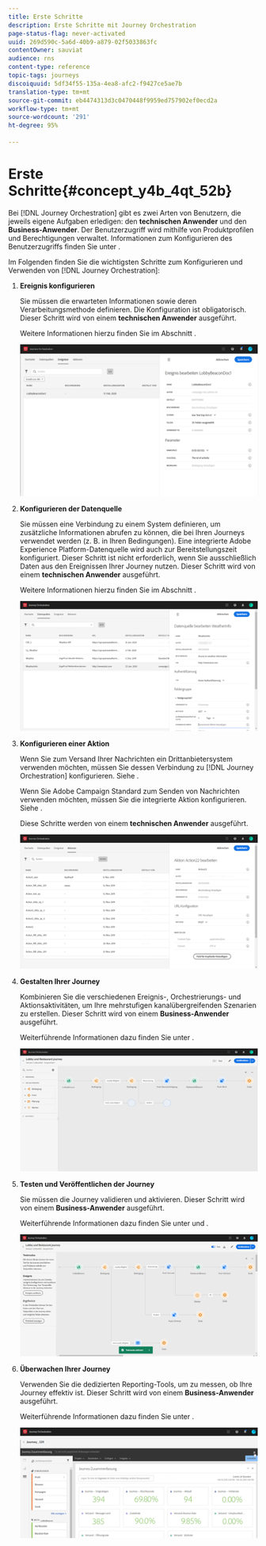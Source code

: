 ```yaml
---
title: Erste Schritte
description: Erste Schritte mit Journey Orchestration
page-status-flag: never-activated
uuid: 269d590c-5a6d-40b9-a879-02f5033863fc
contentOwner: sauviat
audience: rns
content-type: reference
topic-tags: journeys
discoiquuid: 5df34f55-135a-4ea8-afc2-f9427ce5ae7b
translation-type: tm+mt
source-git-commit: eb4474313d3c0470448f9959ed757902ef0ecd2a
workflow-type: tm+mt
source-wordcount: '291'
ht-degree: 95%

---
```



# Erste Schritte{#concept_y4b_4qt_52b}

Bei [!DNL Journey Orchestration] gibt es zwei Arten von Benutzern, die jeweils eigene Aufgaben erledigen: den **technischen Anwender** und den **Business-Anwender**. Der Benutzerzugriff wird mithilfe von Produktprofilen und Berechtigungen verwaltet. Informationen zum Konfigurieren des Benutzerzugriffs finden Sie unter [](../about/access-management.md).

Im Folgenden finden Sie die wichtigsten Schritte zum Konfigurieren und Verwenden von [!DNL Journey Orchestration]:

1. **Ereignis konfigurieren**

   Sie müssen die erwarteten Informationen sowie deren Verarbeitungsmethode definieren. Die Konfiguration ist obligatorisch. Dieser Schritt wird von einem **technischen Anwender** ausgeführt.

   Weitere Informationen hierzu finden Sie im Abschnitt [](../event/about-events.md).

   ![](../assets/journey7.png)

1. **Konfigurieren der Datenquelle**

   Sie müssen eine Verbindung zu einem System definieren, um zusätzliche Informationen abrufen zu können, die bei Ihren Journeys verwendet werden (z. B. in Ihren Bedingungen). Eine integrierte Adobe Experience Platform-Datenquelle wird auch zur Bereitstellungszeit konfiguriert. Dieser Schritt ist nicht erforderlich, wenn Sie ausschließlich Daten aus den Ereignissen Ihrer Journey nutzen. Dieser Schritt wird von einem **technischen Anwender** ausgeführt.

   Weitere Informationen hierzu finden Sie im Abschnitt [](../datasource/about-data-sources.md).

   ![](../assets/journey22.png)

1. **Konfigurieren einer Aktion**

   Wenn Sie zum Versand Ihrer Nachrichten ein Drittanbietersystem verwenden möchten, müssen Sie dessen Verbindung zu [!DNL Journey Orchestration] konfigurieren. Siehe [](../action/about-custom-action-configuration.md).

   Wenn Sie Adobe Campaign Standard zum Senden von Nachrichten verwenden möchten, müssen Sie die integrierte Aktion konfigurieren. Siehe [](../action/working-with-adobe-campaign.md).

   Diese Schritte werden von einem **technischen Anwender** ausgeführt.

   ![](../assets/custom2.png)

1. **Gestalten Ihrer Journey**

   Kombinieren Sie die verschiedenen Ereignis-, Orchestrierungs- und Aktionsaktivitäten, um Ihre mehrstufigen kanalübergreifenden Szenarien zu erstellen. Dieser Schritt wird von einem **Business-Anwender** ausgeführt.

   Weiterführende Informationen dazu finden Sie unter [](../building-journeys/journey.md).

   ![](../assets/journeyuc2_24.png)

1. **Testen und Veröffentlichen der Journey**

   Sie müssen die Journey validieren und aktivieren. Dieser Schritt wird von einem **Business-Anwender** ausgeführt.

   Weiterführende Informationen dazu finden Sie unter [](../building-journeys/testing-the-journey.md) und [](../building-journeys/publishing-the-journey.md).

   ![](../assets/journeyuc2_32bis.png)

1. **Überwachen Ihrer Journey**

   Verwenden Sie die dedizierten Reporting-Tools, um zu messen, ob Ihre Journey effektiv ist. Dieser Schritt wird von einem **Business-Anwender** ausgeführt.

   Weiterführende Informationen dazu finden Sie unter [](../reporting/about-journey-reports.md).

   ![](../assets/dynamic_report_journey_12.png)


